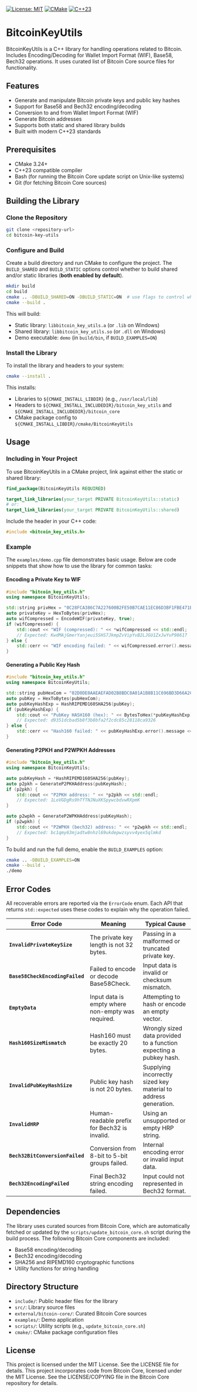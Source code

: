 [![License: MIT](https://img.shields.io/badge/License-MIT-yellow.svg)](https://opensource.org/licenses/MIT)
[![CMake](https://img.shields.io/badge/CMake-3.24+-blue.svg)](https://cmake.org/)
[![C++23](https://img.shields.io/badge/C++-23-blue?logo=cplusplus)](https://en.wikipedia.org/wiki/C%2B%2B23)

# BitcoinKeyUtils

BitcoinKeyUtils is a C++ library for handling operations related to Bitcoin. Includes Encoding/Decoding for Wallet Import Format (WIF), Base58, Bech32 operations. It uses curated list of Bitcoin Core source files for functionality.

## Features

- Generate and manipulate Bitcoin private keys and public key hashes
- Support for Base58 and Bech32 encoding/decoding
- Conversion to and from Wallet Import Format (WIF)
- Generate Bitcoin addresses
- Supports both static and shared library builds
- Built with modern C++23 standards

## Prerequisites

- CMake 3.24+
- C++23 compatible compiler
- Bash (for running the Bitcoin Core update script on Unix-like systems)
- Git (for fetching Bitcoin Core sources)

## Building the Library

### Clone the Repository

```bash
git clone <repository-url>
cd bitcoin-key-utils
```

### Configure and Build

Create a build directory and run CMake to configure the project. The `BUILD_SHARED` and `BUILD_STATIC` options control whether to build shared and/or static libraries (**both enabled by default**).

```bash
mkdir build
cd build
cmake .. -DBUILD_SHARED=ON -DBUILD_STATIC=ON  # use flags to control which library type to built
cmake --build .
```

This will build:
- Static library: `libbitcoin_key_utils.a` (or `.lib` on Windows)
- Shared library: `libbitcoin_key_utils.so` (or `.dll` on Windows)
- Demo executable: `demo` (in `build/bin`, if `BUILD_EXAMPLES=ON`)

### Install the Library

To install the library and headers to your system:

```bash
cmake --install .
```

This installs:
- Libraries to `${CMAKE_INSTALL_LIBDIR}` (e.g., `/usr/local/lib`)
- Headers to `${CMAKE_INSTALL_INCLUDEDIR}/bitcoin_key_utils` and `${CMAKE_INSTALL_INCLUDEDIR}/bitcoin_core`
- CMake package config to `${CMAKE_INSTALL_LIBDIR}/cmake/BitcoinKeyUtils`

## Usage

### Including in Your Project

To use BitcoinKeyUtils in a CMake project, link against either the static or shared library:

```cmake
find_package(BitcoinKeyUtils REQUIRED)

target_link_libraries(your_target PRIVATE BitcoinKeyUtils::static)
# or:
target_link_libraries(your_target PRIVATE BitcoinKeyUtils::shared)
```

Include the header in your C++ code:

```cpp
#include <bitcoin_key_utils.h>
```

### Example

The `examples/demo.cpp` file demonstrates basic usage. Below are code snippets that show how to use the library for common tasks:

#### Encoding a Private Key to WIF

```cpp
#include "bitcoin_key_utils.h"
using namespace BitcoinKeyUtils;

std::string privHex = "0C28FCA386C7A227600B2FE50B7CAE11EC86D3BF1FBE471BE89827E19D72AA1D";
auto privateKey = HexToBytes(privHex);
auto wifCompressed = EncodeWIF(privateKey, true);
if (wifCompressed) {
    std::cout << "WIF (compressed): " << *wifCompressed << std::endl;
    // Expected: KwdMAjGmerYanjeui5SHS7JkmpZvVipYvB2LJGU1ZxJwYvP98617
} else {
    std::cerr << "WIF encoding failed: " << wifCompressed.error().message << std::endl;
}
```

#### Generating a Public Key Hash

```cpp
#include "bitcoin_key_utils.h"
using namespace BitcoinKeyUtils;

std::string pubHexCom = "02D0DE0AAEAEFAD02B8BDC8A01A1B8B11C696BD3D66A2C5F10780D95B7DF42645C";
auto pubKey = HexToBytes(pubHexCom);
auto pubKeyHashExp = HashRIPEMD160SHA256(pubKey);
if (pubKeyHashExp) {
    std::cout << "PubKey HASH160 (hex): " << BytesToHex(*pubKeyHashExp) << std::endl;
    // Expected: d9351dcbad5b8f3b8bfa2f2cdc85c28118ca9326
} else {
    std::cerr << "Hash160 failed: " << pubKeyHashExp.error().message << std::endl;
}
```

#### Generating P2PKH and P2WPKH Addresses

```cpp
#include "bitcoin_key_utils.h"
using namespace BitcoinKeyUtils;

auto pubKeyHash = *HashRIPEMD160SHA256(pubKey);
auto p2pkh = GenerateP2PKHAddress(pubKeyHash);
if (p2pkh) {
    std::cout << "P2PKH address: " << *p2pkh << std::endl;
    // Expected: 1LoVGDgRs9hTfTNJNuXKSpywcbdvwRXpmK
}

auto p2wpkh = GenerateP2WPKHAddress(pubKeyHash);
if (p2wpkh) {
    std::cout << "P2WPKH (bech32) address: " << *p2wpkh << std::endl;
    // Expected: bc1qmy63mjadtw8nhzl69ukdepwzsyvv4yex5qlmkd
}
```

To build and run the full demo, enable the `BUILD_EXAMPLES` option:

```bash
cmake .. -DBUILD_EXAMPLES=ON
cmake --build .
./demo
```


## Error Codes

All recoverable errors are reported via the `ErrorCode` enum. Each API that returns `std::expected` uses these codes to explain why the operation failed.

| Error Code                      | Meaning                                           | Typical Cause                                                      |
| ------------------------------- | ------------------------------------------------- | ------------------------------------------------------------------ |
| **`InvalidPrivateKeySize`**     | The private key length is not 32 bytes.           | Passing in a malformed or truncated private key.                   |
| **`Base58CheckEncodingFailed`** | Failed to encode or decode Base58Check.           | Input data is invalid or checksum mismatch.                        |
| **`EmptyData`**                 | Input data is empty where non-empty was required. | Attempting to hash or encode an empty vector.                      |
| **`Hash160SizeMismatch`**       | Hash160 must be exactly 20 bytes.                 | Wrongly sized data provided to a function expecting a pubkey hash. |
| **`InvalidPubKeyHashSize`**     | Public key hash is not 20 bytes.                  | Supplying incorrectly sized key material to address generation.    |
| **`InvalidHRP`**                | Human-readable prefix for Bech32 is invalid.      | Using an unsupported or empty HRP string.                          |
| **`Bech32BitConversionFailed`** | Conversion from 8-bit to 5-bit groups failed.     | Internal encoding error or invalid input data.                     |
| **`Bech32EncodingFailed`**      | Final Bech32 string encoding failed.              | Input could not represented in Bech32 format.                      |


## Dependencies

The library uses curated sources from Bitcoin Core, which are automatically fetched or updated by the `scripts/update_bitcoin_core.sh` script during the build process. The following Bitcoin Core components are included:
- Base58 encoding/decoding
- Bech32 encoding/decoding
- SHA256 and RIPEMD160 cryptographic functions
- Utility functions for string handling

## Directory Structure

- `include/`: Public header files for the library
- `src/`: Library source files
- `external/bitcoin-core/`: Curated Bitcoin Core sources
- `examples/`: Demo application
- `scripts/`: Utility scripts (e.g., `update_bitcoin_core.sh`)
- `cmake/`: CMake package configuration files

## License

This project is licensed under the MIT License. See the LICENSE file for details.
This project incorporates code from Bitcoin Core, licensed under the MIT License.
See the LICENSE/COPYING file in the Bitcoin Core repository for details.

